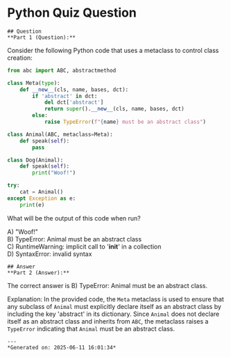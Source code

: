 # Python Quiz Question
    
    ## Question
    **Part 1 (Question):**

Consider the following Python code that uses a metaclass to control class creation:

```python
from abc import ABC, abstractmethod

class Meta(type):
    def __new__(cls, name, bases, dct):
        if 'abstract' in dct:
            del dct['abstract']
            return super().__new__(cls, name, bases, dct)
        else:
            raise TypeError(f"{name} must be an abstract class")

class Animal(ABC, metaclass=Meta):
    def speak(self):
        pass

class Dog(Animal):
    def speak(self):
        print("Woof!")

try:
    cat = Animal()
except Exception as e:
    print(e)
```

What will be the output of this code when run?

A) "Woof!"  
B) TypeError: Animal must be an abstract class  
C) RuntimeWarning: implicit call to '__init__' in a collection  
D) SyntaxError: invalid syntax
    
    ## Answer
    **Part 2 (Answer):**

The correct answer is B) TypeError: Animal must be an abstract class.

Explanation:
In the provided code, the `Meta` metaclass is used to ensure that any subclass of `Animal` must explicitly declare itself as an abstract class by including the key 'abstract' in its dictionary. Since `Animal` does not declare itself as an abstract class and inherits from `ABC`, the metaclass raises a `TypeError` indicating that `Animal` must be an abstract class.
    
    ---
    *Generated on: 2025-06-11 16:01:34*
    